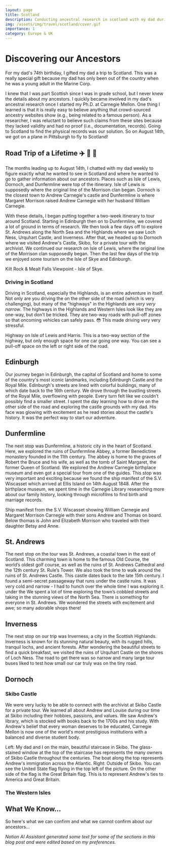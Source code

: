 ```yaml
---
layout: page
title: Scotland
description: Conducting ancestral research in scotland with my dad during our two week tour of Scotland.
img: /assets/img/travel/scotland/cover.gif
importance: 1
category: Europe & UK
---
```


# Discovering our Ancestors

For my dad's 74th birthday, I gifted my dad a trip to Scotland. This was a really special gift because my dad has only been out of the country when he was a young adult in the Marine Corp. 

I knew that I was part Scottish since I was in grade school, but I never knew the details about my ancestors. I quickly became involved in my dad's ancestral research once I started my Ph.D. at Carnegie Mellon. One thing I learned is that it is really easy to believe anything that crowd-sourced ancestry websites show (e.g., being related to a famous person). As a researcher, I was reluctant to believe such claims from these sites because they lacked validity and had no proof (i.e., documentation, records). Going to Scotland to find the physical records was our solution. So on August 14th, we got on a plane in Pittsburgh to fly to Scotland! 

## Road Trip of a Lifetime :airplane: :blue_car: :ship:

The months leading up to August 14th, I chatted with my dad weekly to figure exactly what he wanted to see in Scotland and where he wanted to go to gather information about our ancestors. Places such as Isle of Lewis, Dornoch, and Dunfermline were top of the itinerary. Isle of Lewis is supposedly where the original line of the Morrison clan began. Dornoch is the closest town to Andrew Carnegie's castle and Dunfermline is where Margaret Morrison raised Andrew Carnegie with her husband William Carnegie. 

With these details, I began putting together a two-week itinerary to tour around Scotland. Starting in Edinburgh then on to Dunfermline, we covered a lot of ground in terms of research. We then took a few days off to explore St. Andrews along the North Sea and the Highlands where we saw Loch Ness, Urquhart Castle, and Inverness. After that, we headed up to Dornoch where we visited Andrew's Castle, Skibo, for a private tour with the archivist. We continued our research on Isle of Lewis, where the original line of the Morrison clan supposedly began. Then the last few days of the trip we enjoyed some tourism on the Isle of Skye and Edinburgh.  

<div class="row">
    <div class="col-sm mt-3 mt-md-0">
        <img class="img-fluid rounded z-depth-1" src="{{ '/assets/img/travel/scotland/cover.gif' | relative_url }}" alt="" title="example image"/>
    </div>
</div>
<div class="caption">
    Kilt Rock & Mealt Falls Viewpoint - Isle of Skye. 
</div>

### Driving in Scotland

Driving in Scotland, especially the Highlands, is an entire adventure in itself. Not only are you driving the on the other side of the road (which is very challenging), but many of the "highways" in the Highlands are *very very narrow*. The highways in the Highlands and Western Isles look like they are one-way, but don't be tricked. They are two-way roads with pull-off zones so that oncoming vehicles can safely pass. :flushed: This made driving very very stressful. 

<div class="row">
    <div class="col-sm mt-3 mt-md-0">
        <img class="img-fluid rounded z-depth-1" src="{{ '/assets/img/travel/scotland/roads.gif' | relative_url }}" alt="" title="example image"/>
    </div>
</div>
<div class="caption">
    Highway on Isle of Lewis and Harris. This is a two-way section of the highway, but only enough space for one car going one way. You can see a pull-off space on the left or right side of the road. 
</div>

## Edinburgh

Our journey began in Edinburgh, the capital of Scotland and home to some of the country's most iconic landmarks, including Edinburgh Castle and the Royal Mile. Edinburgh's streets are lined with colorful buildings, many of which date back to the 16th century. We drove through the bustling streets of the Royal Mile, overflowing with people. Every turn felt like we couldn’t possibly find a smaller street. I spent the day learning how to drive on the other side of the road and exploring the castle grounds with my dad. His face was glowing with excitement as he read stories about the castle's history. It was the perfect way to start our adventure.

## Dunfermline

The next stop was Dunfermline, a historic city in the heart of Scotland. Here, we explored the ruins of Dunfermline Abbey, a former Benedictine monastery founded in the 11th century. The abbey is home to the graves of Robert the Bruce and his wife, as well as the tomb of Saint Margaret, the former Queen of Scotland. We explored the Andrew Carnegie birthplace museum and even got a special tour from one of the guides. This stop was very important and exciting because we found the ship manifest of the S.V. Wiscasset which arrived at Ellis Island on 14th August 1848. After the birthplace museum, we spent time in the Carnegie Library researching more about our family history, looking through microfilms to find birth and marriage records. 

<div class="row">
    <div class="col-sm mt-3 mt-md-0">
        <img class="img-fluid rounded z-depth-1" src="{{ '/assets/img/travel/scotland/shipmanifest.jpg' | relative_url }}" alt="" title="ship manifest"/>
    </div>
</div>
<div class="caption">
    Ship manifest from the S.V. Wiscasset showing William Carnegie and Margaret Morrison Carnegie with their sons Andrew and Thomas on board. Below thomas is John and Elizabeth Morrison who traveled with their daughter Betsy and Anne. 
</div>

## St. Andrews

The next stop on the tour was St. Andrews, a coastal town in the east of Scotland. This charming town is home to the famous Old Course, the world’s oldest golf course, as well as the ruins of St. Andrews Cathedral and the 12th century St. Rule’s Tower. We also took the time to walk around the ruins of St. Andrews Castle. This castle dates back to the late 15th century. I found a semi-secret passageway that runs under the castle ruins. It was very cold and narrow - I had to hunch over the whole time I was exploring it. under the  We spent a lot of time exploring the town’s cobbled streets and taking in the stunning views of the North Sea. There is something for everyone in St. Andrews. We wondered the streets with excitement and awe; so many adorable shops there!

## Inverness

The next stop on our trip was Inverness, a city in the Scottish Highlands. Inverness is known for its stunning natural beauty, with its rugged hills, tranquil lochs, and ancient forests. After wondering the beautiful streets to find a quick breakfast, we visited the ruins of Urquhart Castle on the shores of Loch Ness. The road to get there was so narrow and many large tour buses liked to test how small our car truly was on the tiny road.

## Dornoch

### Skibo Castle

We were very lucky to be able to connect with the archivist at Skibo Castle for a private tour. We learned all about Andrew and Louise during our time at Skibo including their hobbies, passions, and values. We saw Andrew's library, which is stocked with books back to the 1700s and his study. With Andrew's belief that every woman deserves to be educated, Carnegie Mellon is now one of the world's most prestigious institutions with a balanced and diverse student body.

<div class="row">
    <div class="col-sm mt-3 mt-md-0">
        <img class="img-fluid rounded z-depth-1" src="{{ '/assets/img/travel/scotland/skibo.jpeg' | relative_url }}" alt="" title="example image"/>
    </div>
    <div class="col-sm mt-3 mt-md-0">
        <img class="img-fluid rounded z-depth-1" src="{{ '/assets/img/travel/scotland/skibo2.jpeg' | relative_url }}" alt="" title="example image"/>
    </div>
</div>
<div class="caption">
    Left: My dad and I on the main, beautiful staircase in Skibo. The glass-stained window at the top of the staircase has represents the many owners of Skibo Castle throughout the centuries. The boat along the top represents Andrew's immigration across the Atlantic. Right: Outside of Skibo. You can see the United State flag flying in the top left of the picture. On the other side of the flag is the Great Britain flag. This is to represent Andrew's ties to America and Great Britain.
</div>

### The Western Isles

## What We Know...

So here's what we can confirm and what we cannot confirm about our ancestors...

*Notion AI Assistant generated some text for some of the sections in this blog post and were edited based on my preferences.*

